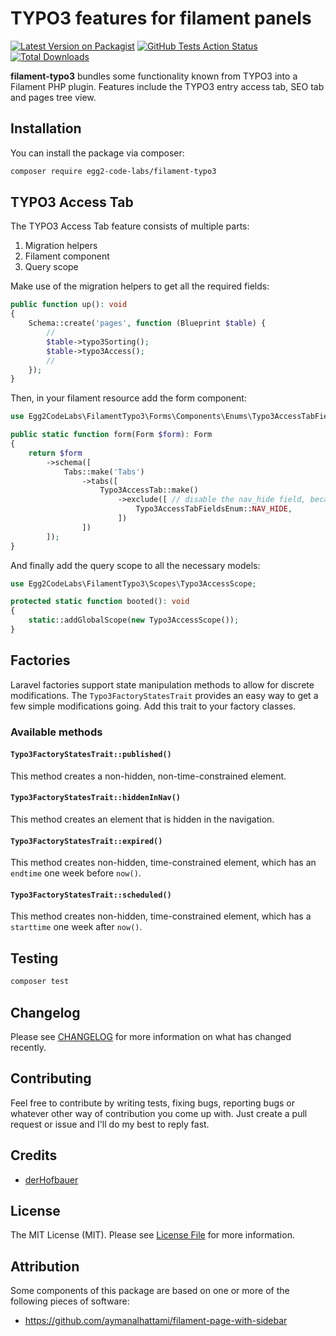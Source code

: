 # TYPO3 features for filament panels

[![Latest Version on Packagist](https://img.shields.io/packagist/v/egg2-code-labs/filament-typo3.svg?style=flat-square)](https://packagist.org/packages/egg2-code-labs/filament-typo3)
[![GitHub Tests Action Status](https://img.shields.io/github/actions/workflow/status/:vendor_slug/:package_slug/run-tests.yml?branch=main&label=tests&style=flat-square)](https://github.com/:vendor_slug/:package_slug/actions?query=workflow%3Arun-tests+branch%3Amain)
[![Total Downloads](https://img.shields.io/packagist/dt/egg2-code-labs/filament-typo3.svg?style=flat-square)](https://packagist.org/packages/egg2-code-labs/filament-typo3)

**filament-typo3** bundles some functionality known from TYPO3 into a Filament PHP plugin. Features include the TYPO3
entry access tab, SEO tab and pages tree view.

## Installation

You can install the package via composer:

```bash
composer require egg2-code-labs/filament-typo3
```

## TYPO3 Access Tab

The TYPO3 Access Tab feature consists of multiple parts:

1. Migration helpers
2. Filament component
3. Query scope

Make use of the migration helpers to get all the required fields:

```php
public function up(): void
{
    Schema::create('pages', function (Blueprint $table) {
        //
        $table->typo3Sorting();
        $table->typo3Access();
        //
    });
}
```

Then, in your filament resource add the form component:

```php
use Egg2CodeLabs\FilamentTypo3\Forms\Components\Enums\Typo3AccessTabFieldsEnum;

public static function form(Form $form): Form
{
    return $form
        ->schema([
            Tabs::make('Tabs')
                ->tabs([
                    Typo3AccessTab::make()
                        ->exclude([ // disable the nav_hide field, because the resources does not use it
                            Typo3AccessTabFieldsEnum::NAV_HIDE,
                        ])
                ])
        ]);
}
```

And finally add the query scope to all the necessary models:

```php
use Egg2CodeLabs\FilamentTypo3\Scopes\Typo3AccessScope;

protected static function booted(): void
{
    static::addGlobalScope(new Typo3AccessScope());
}
```

## Factories

Laravel factories support state manipulation methods to allow for discrete modifications. The `Typo3FactoryStatesTrait`
provides an easy way to get a few simple modifications going. Add this trait to your factory classes.

### Available methods

#### `Typo3FactoryStatesTrait::published()`

This method creates a non-hidden, non-time-constrained element.

#### `Typo3FactoryStatesTrait::hiddenInNav()`

This method creates an element that is hidden in the navigation.

#### `Typo3FactoryStatesTrait::expired()`

This method creates non-hidden, time-constrained element, which has an `endtime` one week before `now()`.

#### `Typo3FactoryStatesTrait::scheduled()`

This method creates non-hidden, time-constrained element, which has a `starttime` one week after `now()`.

## Testing

```bash
composer test
```

## Changelog

Please see [CHANGELOG](CHANGELOG.md) for more information on what has changed recently.

## Contributing

Feel free to contribute by writing tests, fixing bugs, reporting bugs or whatever other way of contribution you come up
with. Just create a pull request or issue and I'll do my best to reply fast.

## Credits

- [derHofbauer](https://github.com/derHofbauer)

## License

The MIT License (MIT). Please see [License File](LICENSE.md) for more information.

## Attribution

Some components of this package are based on one or more of the following pieces of software:

+ https://github.com/aymanalhattami/filament-page-with-sidebar
